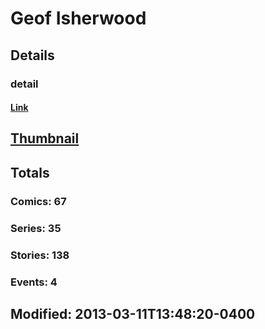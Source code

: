# Geof  Isherwood 
## Details
### detail
#### [Link](http://marvel.com/comics/creators/6868/geof_isherwood?utm_campaign=apiRef&utm_source=225578a89fc76f3d20fbffda5d17a88d)
## [Thumbnail](http://i.annihil.us/u/prod/marvel/i/mg/b/40/image_not_available.jpg)
## Totals
### Comics: 67
### Series: 35
### Stories: 138
### Events: 4
## Modified: 2013-03-11T13:48:20-0400